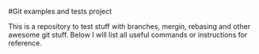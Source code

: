 #Git examples and tests project

This is a repository to test stuff with branches, mergin, rebasing and other awesome git stuff. Below I will list all useful commands or instructions for reference.